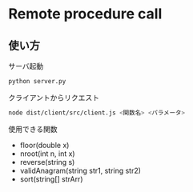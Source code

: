 # Remote procedure call

## 使い方

サーバ起動

``` bash
python server.py
```

クライアントからリクエスト

``` bash
node dist/client/src/client.js <関数名> <パラメータ>
```

使用できる関数

- floor(double x)
- nroot(int n, int x)
- reverse(string s)
- validAnagram(string str1, string str2)
- sort(string[] strArr)
